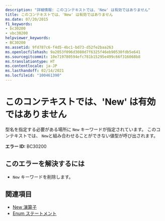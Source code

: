 ```yaml
---
description: "詳細情報: このコンテキストでは、'New' は有効ではありません"
title: このコンテキストでは、'New' は有効ではありません
ms.date: 07/20/2015
f1_keywords:
- bc30200
- vbc30200
helpviewer_keywords:
- BC30200
ms.assetid: 9fd787c6-f4d5-4bc1-bd73-d52fe2baa263
ms.openlocfilehash: 9a2053f096d3080d7f6325f46eb90530fdb5e641
ms.sourcegitcommit: 10e719780594efc781b15295e499c66f316068b8
ms.translationtype: HT
ms.contentlocale: ja-JP
ms.lasthandoff: 02/14/2021
ms.locfileid: "100461390"
---
```

# <a name="new-is-not-valid-in-this-context"></a>このコンテキストでは、'New' は有効ではありません

型名を指定する必要がある場所に `New` キーワードが指定されています。 このコンテキストでは、 `New`と組み合わせることができない値型が呼び出されます。  
  
 **エラー ID:** BC30200  
  
## <a name="to-correct-this-error"></a>このエラーを解決するには  
  
- `New` キーワードを削除します。  
  
## <a name="see-also"></a>関連項目

- [New 演算子](../language-reference/operators/new-operator.md)
- [Enum ステートメント](../language-reference/statements/enum-statement.md)
